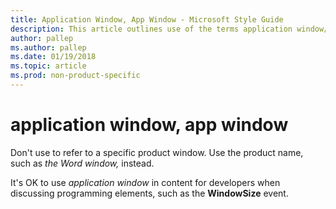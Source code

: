 ```yaml
---
title: Application Window, App Window - Microsoft Style Guide
description: This article outlines use of the terms application window/app window per Microsoft style guidelines.
author: pallep
ms.author: pallep
ms.date: 01/19/2018
ms.topic: article
ms.prod: non-product-specific
---
```


# application window, app window

Don't use to refer to a specific product window. Use the product name, such as *the Word window,* instead.

It's OK to use *application window* in content for developers when discussing programming elements, such as the **WindowSize** event.
